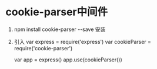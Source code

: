# cookie-parser中间件

1. npm install cookie-parser --save 安装

2. 引入 var express = require('express')
    var cookieParser = require('cookie-parser')
    
    var app = express()
    app.use(cookieParser())
